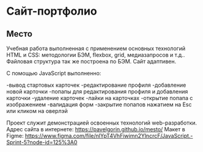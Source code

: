 # Сайт-портфолио
## Место
Учебная работа выполненная с применением основных технологий HTML и CSS: методологии 
БЭМ, flexbox, grid, медиазапросов и т.д.. Файловая структура так же построена по БЭМ. Сайт адаптивен.

С помощью JavaScript выполненно:

-вывод стартовых карточек
-редактирование профиля
-добавление новой карточки
-попапы для редактирования профиля и добавления карточки
-удаление карточек
-лайки на карточках
-открытие попапа с изображением
-валидация форм
-закрытие попапов нажатием на Esc или кликом на оверлэй

Проект служит демонстрацией освоенных технологий web-разработки.
Адрес сайта в интернете:
https://pavelgorin.github.io/mesto/
Макет в Figme:
https://www.figma.com/file/nlYpT4VhFiwimn2YlncrcF/JavaScript.-Sprint-5?node-id=125%3A0 


